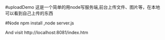 #uploadDemo
这是一个简单的用node写服务端,前台上传文件、图片等，在本地可以看到自己上传的东西

#Node
npm install
,node server.js

And visit http://localhost:8081/index.htm

